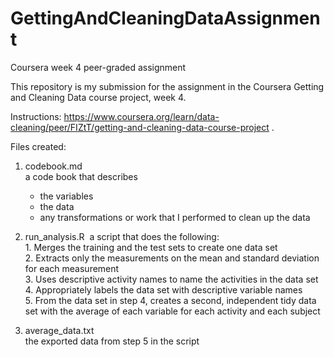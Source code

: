 
# GettingAndCleaningDataAssignment  
Coursera week 4 peer-graded assignment  

This repository is my submission for the assignment in the Coursera Getting and Cleaning Data course project, week 4.  

Instructions: https://www.coursera.org/learn/data-cleaning/peer/FIZtT/getting-and-cleaning-data-course-project . 

Files created:  

1. codebook.md  
	a code book that describes
	* the variables
	* the data
	* any transformations or work that I performed to clean up the data

2. run_analysis.R  
	a script that does the following:  
		1. Merges the training and the test sets to create one data set  
		2. Extracts only the measurements on the mean and standard deviation for each measurement  
		3. Uses descriptive activity names to name the activities in the data set   
		4. Appropriately labels the data set with descriptive variable names     
		5. From the data set in step 4, creates a second, independent tidy data set with the average of each variable for each activity and each subject   

3. average_data.txt   
        the exported data from step 5 in the script

